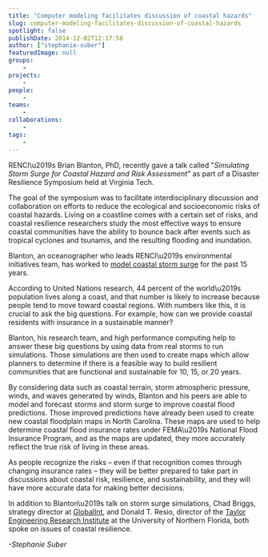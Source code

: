 ```yaml
---
title: "Computer modeling facilitates discussion of coastal hazards"
slug: computer-modeling-facilitates-discussion-of-coastal-hazards
spotlight: false
publishDate: 2014-12-02T12:17:58
author: ["stephanie-suber"]
featuredImage: null
groups:
    - 
projects:
    - 
people:
    - 
teams: 
    - 
collaborations:
    - 
tags:
    - 
---
```

<p>RENCI\u2019s Brian Blanton, PhD, recently gave a talk called "<em>Simulating Storm Surge for Coastal Hazard and Risk Assessment"</em> as part of a Disaster Resilience Symposium held at Virginia Tech.</p>
<p>The goal of the symposium was to facilitate interdisciplinary discussion and collaboration on efforts to reduce the ecological and socioeconomic risks of coastal hazards. Living on a coastline comes with a certain set of risks, and coastal resilience researchers study the most effective ways to ensure coastal communities have the ability to bounce back after events such as tropical cyclones and tsunamis, and the resulting flooding and inundation.</p>
<p><!--more--></p>
<p>Blanton, an oceanographer who leads RENCI\u2019s environmental initiatives team, has worked to <a href="https://renci.org/research/coastal-hazards-modeling/" target="_blank">model coastal storm surge</a> for the past 15 years.</p>
<p>According to United Nations research, 44 percent of the world\u2019s population lives along a coast, and that number is likely to increase because people tend to move toward coastal regions. With numbers like this, it is crucial to ask the big questions. For example, how can we provide coastal residents with insurance in a sustainable manner?</p>
<p>Blanton, his research team, and high performance computing help to answer these big questions by using data from real storms to run simulations. Those simulations are then used to create maps which allow planners to determine if there is a feasible way to build resilient communities that are functional and sustainable for 10, 15, or 20 years.</p>
<p>By considering data such as coastal terrain, storm atmospheric pressure, winds, and waves generated by winds, Blanton and his peers are able to model and forecast storms and storm surge to improve coastal flood predictions. Those improved predictions have already been used to create new coastal floodplain maps in North Carolina. These maps are used to help determine coastal flood insurance rates under FEMA\u2019s National Flood Insurance Program, and as the maps are updated, they more accurately reflect the true risk of living in these areas.</p>
<p>As people recognize the risks &#8211; even if that recognition comes through changing insurance rates &#8211; they will be better prepared to take part in discussions about coastal risk, resilience, and sustainability, and they will have more accurate data for making better decisions.</p>
<p>In addition to Blanton\u2019s talk on storm surge simulations, Chad Briggs, strategy director at <a href="http://www.globalint.org/GlobalInt/Global_Interconnections_LLC_%28GlobalInt%29_Home.html" target="_blank">GlobalInt</a>, and Donald T. Resio, director of the <a href="http://www.unf.edu/bio/dept/650130/" target="_blank">Taylor Engineering Research Institute</a> at the University of Northern Florida, both spoke on issues of coastal resilience.</p>
<p><em>-Stephanie Suber</em></p>
<!-- AddThis Advanced Settings generic via filter on the_content --><!-- AddThis Share Buttons generic via filter on the_content -->
